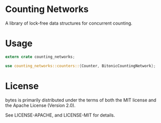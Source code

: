 # Counting Networks

A library of lock-free data structures for concurrent counting.

# Usage

```rust
extern crate counting_networks;

use counting_networks::counters::{Counter, BitonicCountingNetwork};
```

# License
bytes is primarily distributed under the terms of both the MIT license and the Apache License (Version 2.0).

See LICENSE-APACHE, and LICENSE-MIT for details.
